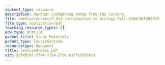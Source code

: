 ```yaml
---
content_type: resource
description: Handout containing notes from the lecture.
file: /media/courses/7-012-introduction-to-biology-fall-2004/98fdd5975f947254273eb1d7cd1000c3_lecture5notes.pdf
file_type: application/pdf
learning_resource_types: []
ocw_type: OCWFile
parent_title: Study Materials
parent_type: CourseSection
resourcetype: Document
title: lecture5notes.pdf
uid: 98fdd597-5f94-7254-273e-b1d7cd1000c3
---
```

